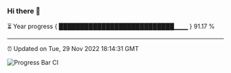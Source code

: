 ### Hi there 👋

⏳ Year progress { ███████████████████████████▁▁▁ } 91.17 %

---

⏰ Updated on Tue, 29 Nov 2022 18:14:31 GMT

![Progress Bar CI](https://github.com/liununu/liununu/workflows/Progress%20Bar%20CI/badge.svg)
